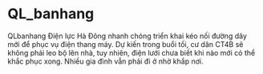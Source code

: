 # QL_banhang
QLbanhang
Điện lực Hà Đông nhanh chóng triển khai kéo nối đường dây mới để phục vụ điện thang máy. Dự kiến trong buổi tối, cư dân CT4B sẽ không phải leo bộ lên nhà, tuy nhiên, điện lưới chưa biết khi nào mới có thể khắc phục xong. Nhiều gia đình vẫn phải đi ở nhờ khắp nơi.
